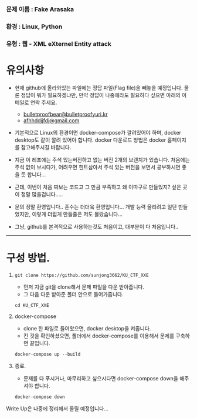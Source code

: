 ### 문제 이름 : Fake Arasaka
### 환경 : Linux, Python
### 유형 : 웹 - XML eXternel Entity attack

# 유의사항 
- 현재 github에 올라와있는 파일에는 정답 파일(Flag file)을 빼놓을 예정입니다. 물론 정답이 뭐가 필요하겠냐만, 만약 정답이 나중에라도 필요하다 싶으면 아래의 이메일로 연락 주세요.
  - bulletproofbear@bulletproofyuri.kr
  - afhhddjjfdj@gmail.com
 
- 기본적으로 Linux의 환경이면 docker-compose가 깔려있어야 하며, docker desktop도 같이 깔려 있어야 합니다. docker 다운로드 방법은 docker 홈페이지를 참고해주시길 바랍니다.

- 지금 이 레포에는 주석 있는버전하고 없는 버전 2개의 브렌치가 있습니다. 처음에는 주석 없이 보시다가, 어려우면 힌트삼아서 주석 있는 버전을 보면서 공부하시면 좋을 듯 합니다...

- 근데, 이번이 처음 짜보는 코드고 그 만큼 부족하고 왜 이따구로 만들었지? 싶은 곳이 정말 많을겁니다.....

- 문의 정말 환영입니다.. 훈수는 더더욱 환영입니다...  개발 능력 올리려고 일단 만들었지만, 이렇게 더럽게 만들줄은 저도 몰랐습니다...

- 그냥, github를 본격적으로 사용하는것도 처음이고, 대부분이 다 처음입니다.. 
 
--- 

# 구성 방법.
1. ```git clone https://github.com/sunjong3662/KU_CTF_XXE```
   - 먼저 지금 git을 clone해서 문제 파일을 다운 받아줍니다.
   - 그 다음 다운 받아준 폴더 안으로 들어가줍니다.

   ``` cd KU_CTF_XXE ```

2. docker-compose
   - clone 한 파일로 들어왔으면, docker desktop을 켜줍니다.
   - 킨 것을 확인하셨으면, 폴더에서 docker-compose를 이용해서 문제를 구축하면 끝입니다.

   ``` docker-compose up --build ```

3. 종료.
   - 문제를 다 푸시거나, 마무리하고 싶으시다면 docker-compose down을 해주셔야 합니다.

   ``` docker-compose down ```


Write Up은 나중에 정리해서 올릴 예정입니다...
